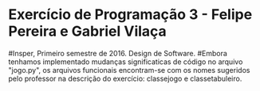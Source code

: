 # Exercício de Programação 3 - Felipe Pereira e Gabriel Vilaça
#Insper, Primeiro semestre de 2016. Design de Software.
#Embora tenhamos implementado mudanças significaticas de código no arquivo "jogo.py", os arquivos funcionais encontram-se com os nomes sugeridos pelo professor na descrição do exercício: classejogo e classetabuleiro. 

